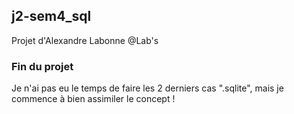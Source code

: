 ## j2-sem4_sql

Projet d'Alexandre Labonne @Lab's

### Fin du projet

Je n'ai pas eu le temps de faire les 2 derniers cas ".sqlite", mais je commence à bien assimiler le concept !
